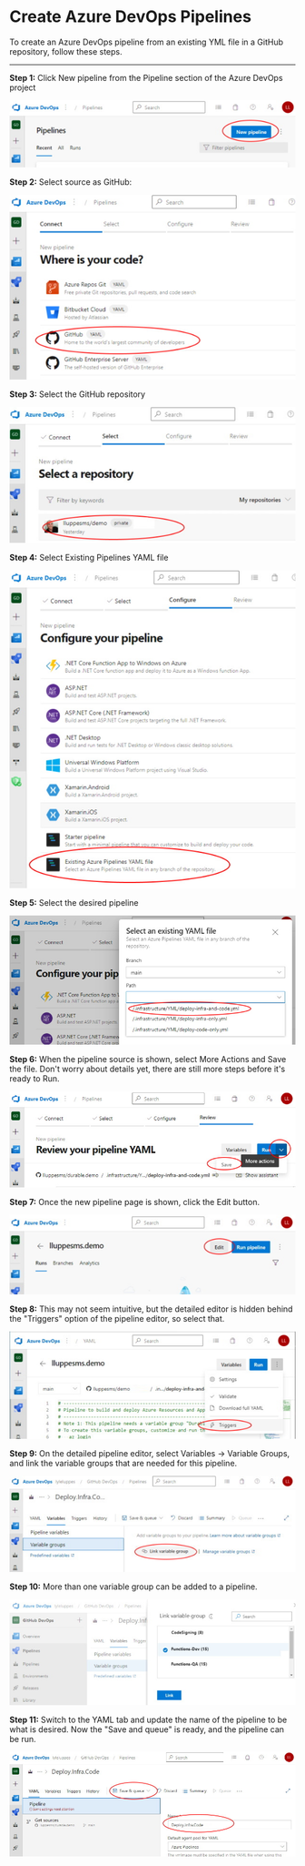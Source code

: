 # Create Azure DevOps Pipelines

To create an Azure DevOps pipeline from an existing YML file in a GitHub repository, follow these steps.

---

**Step 1:** Click New pipeline from the Pipeline section of the Azure DevOps project

![Step 1](assets/images/NewPipeline-1.jpg)

**Step 2:** Select source as GitHub:

![Step 2](assets/images/NewPipeline-2.jpg)

**Step 3:** Select the GitHub repository

![Step 3](assets/images/NewPipeline-3.jpg)

**Step 4:** Select Existing Pipelines YAML file

![Step 4](assets/images/NewPipeline-4.jpg)

**Step 5:** Select the desired pipeline

![Step 5](assets/images/NewPipeline-5.jpg)

**Step 6:** When the pipeline source is shown, select More Actions and Save the file. Don't worry about details yet, there are still more steps before it's ready to Run.

![Step 6](assets/images/NewPipeline-6.jpg)

**Step 7:** Once the new pipeline page is shown, click the Edit button.

![Step 7](assets/images/NewPipeline-7.jpg)

**Step 8:** This may not seem intuitive, but the detailed editor is hidden behind the "Triggers" option of the pipeline editor, so select that.

![Step 8](assets/images/NewPipeline-8.jpg)

**Step 9:** On the detailed pipeline editor, select Variables -> Variable Groups, and link the variable groups that are needed for this pipeline.

![Step 9](assets/images/NewPipeline-9.jpg)

**Step 10:** More than one variable group can be added to a pipeline.

![Step 10](assets/images/NewPipeline-10.jpg)

**Step 11:** Switch to the YAML tab and update the name of the pipeline to be what is desired. Now the "Save and queue" is ready, and the pipeline can be run.

![Step 11](assets/images/NewPipeline-11.jpg)
